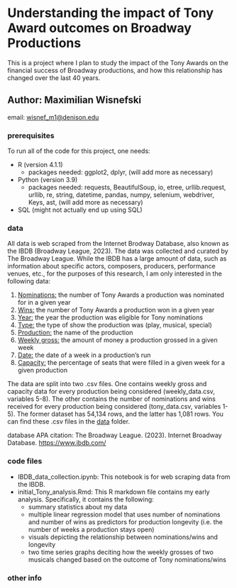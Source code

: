 # Understanding the impact of Tony Award outcomes on Broadway Productions

This is a project where I plan to study the impact of the Tony Awards on the financial success of Broadway productions, and how this relationship has changed over the last 40 years.

## Author: Maximilian Wisnefski
email: wisnef_m1@denison.edu

### prerequisites
To run all of the code for this project, one needs:
- R (version 4.1.1)
  - packages needed: ggplot2, dplyr, (will add more as necessary)
- Python (version 3.9)
  - packages needed: requests, BeautifulSoup, io, etree, urllib.request, urllib, re, string, datetime, pandas, numpy, selenium, webdriver, Keys, ast, (will add more as necessary)
- SQL (might not actually end up using SQL)


### data
All data is web scraped from the Internet Brodway Database, also known as the IBDB (Broadway League, 2023). The data was collected and curated by The Broadway League. While the IBDB has a large amount of data, such as information about specific actors, composers, producers, performance venues, etc., for the purposes of this research, I am only interested in the following data: 

1. <ins>Nominations:</ins> the number of Tony Awards a production was nominated for in a given year
2. <ins>Wins:</ins> the number of Tony Awards a production won in a given year
3. <ins>Year:</ins> the year the production was eligible for Tony nominations
4. <ins>Type:</ins> the type of show the production was (play, musical, special)
5. <ins>Production:</ins> the name of the production
6. <ins>Weekly gross:</ins> the amount of money a production grossed in a given week
7. <ins>Date:</ins> the date of a week in a production’s run
8. <ins>Capacity:</ins> the percentage of seats that were filled in a given week for a given production

The data are split into two .csv files. One contains weekly gross and capacity data for every production being considered (weekly_data.csv, variables 5-8). The other contains the number of nominations and wins received for every production being considered (tony_data.csv, variables 1-5). The former dataset has 54,134 rows, and the latter has 1,081 rows. You can find these .csv files in the [data](https://github.com/MaxWisnefski/Tony-Award-Data-Analysis/tree/main/data) folder.

database APA citation: The Broadway League. (2023). Internet Broadway Database. https://www.ibdb.com/


### code files 
- IBDB_data_collection.ipynb: This notebook is for web scraping data from the IBDB.
- initial_Tony_analysis.Rmd: This R markdown file contains my early analysis. Specifically, it contains the following:
  - summary statistics about my data
  - multiple linear regression model that uses number of nominations and number of wins as predictors for production longevity (i.e. the number of weeks a production stays open)
  - visuals depicting the relationship between nominations/wins and longevity
  - two time series graphs deciting how the weekly grosses of two musicals changed based on the outcome of Tony nominations/wins 

### other info
